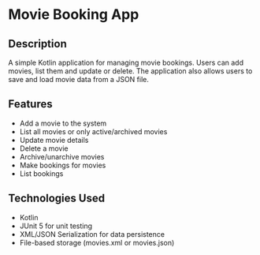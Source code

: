 # Movie Booking App 

## Description
A simple Kotlin application for managing movie bookings. Users can add movies, list them and update or delete. The application also allows users to save and load movie data from a JSON file.

## Features

- Add a movie to the system
- List all movies or only active/archived movies
- Update movie details
- Delete a movie
- Archive/unarchive movies
- Make bookings for movies
- List bookings

## Technologies Used

- Kotlin
- JUnit 5 for unit testing
- XML/JSON Serialization for data persistence
- File-based storage (movies.xml or movies.json)
